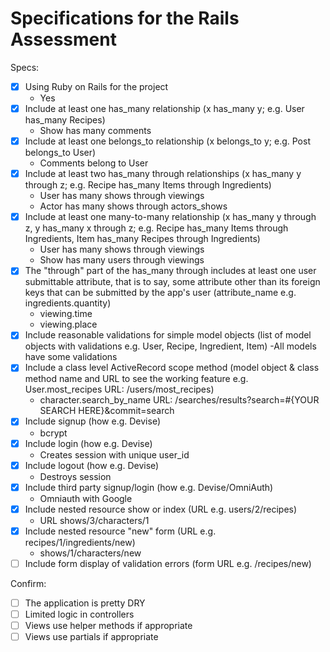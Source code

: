 # Specifications for the Rails Assessment

Specs:
- [x] Using Ruby on Rails for the project
    - Yes
- [x] Include at least one has_many relationship (x has_many y; e.g. User has_many Recipes)
    - Show has many comments
- [x] Include at least one belongs_to relationship (x belongs_to y; e.g. Post belongs_to User)
    - Comments belong to User
- [x] Include at least two has_many through relationships (x has_many y through z; e.g. Recipe has_many Items through Ingredients)
    - User has many shows through viewings
    - Actor has many shows through actors_shows
- [x] Include at least one many-to-many relationship (x has_many y through z, y has_many x through z; e.g. Recipe has_many Items through Ingredients, Item has_many Recipes through Ingredients)
    - User has many shows through viewings
    - Show has many users through viewings
- [x] The "through" part of the has_many through includes at least one user submittable attribute, that is to say, some attribute other than its foreign keys that can be submitted by the app's user (attribute_name e.g. ingredients.quantity)
    - viewing.time
    - viewing.place
- [X] Include reasonable validations for simple model objects (list of model objects with validations e.g. User, Recipe, Ingredient, Item)
    -All models have some validations
- [X] Include a class level ActiveRecord scope method (model object & class method name and URL to see the working feature e.g. User.most_recipes URL: /users/most_recipes)
    - character.search_by_name URL: /searches/results?search=#{YOUR SEARCH HERE}&commit=search
- [X] Include signup (how e.g. Devise)
    - bcrypt
- [X] Include login (how e.g. Devise)
    - Creates session with unique user_id
- [x] Include logout (how e.g. Devise)
    - Destroys session
- [X] Include third party signup/login (how e.g. Devise/OmniAuth)
    - Omniauth with Google
- [x] Include nested resource show or index (URL e.g. users/2/recipes)
    - URL shows/3/characters/1
- [x] Include nested resource "new" form (URL e.g. recipes/1/ingredients/new)
    - shows/1/characters/new
- [ ] Include form display of validation errors (form URL e.g. /recipes/new)

Confirm:
- [ ] The application is pretty DRY
- [ ] Limited logic in controllers
- [ ] Views use helper methods if appropriate
- [ ] Views use partials if appropriate
